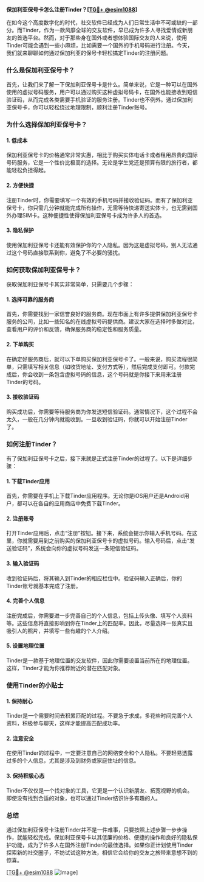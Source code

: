 **保加利亚保号卡怎么注册Tinder？[[TG💪+ @esim1088](https://t.me/s/esim1088)]**

在如今这个高度数字化的时代，社交软件已经成为人们日常生活中不可或缺的一部分。而Tinder，作为一款风靡全球的交友软件，早已成为许多人寻找爱情或新朋友的首选平台。然而，对于那些身在国外或者想体验国际交友的人来说，使用Tinder可能会遇到一些小麻烦，比如需要一个国外的手机号码进行注册。今天，我们就来聊聊如何通过保加利亚的保号卡轻松搞定Tinder的注册问题。

### 什么是保加利亚保号卡？

首先，让我们来了解一下保加利亚保号卡是什么。简单来说，它是一种可以在国外使用的虚拟号码服务，用户可以通过购买这种虚拟号码卡，在国外也能接收到短信验证码，从而完成各类需要手机验证的服务注册。Tinder也不例外。通过保加利亚保号卡，你可以轻松绕过地理限制，顺利注册Tinder账号。

### 为什么选择保加利亚保号卡？

#### 1. **低成本**
   保加利亚保号卡的价格通常非常实惠，相比于购买实体电话卡或者租用昂贵的国际号码服务，它是一个性价比极高的选择。无论是学生党还是预算有限的旅行者，都能轻松负担得起。

#### 2. **方便快捷**
   注册Tinder时，你需要填写一个有效的手机号码并接收验证码。而有了保加利亚保号卡，你只需几分钟就能完成所有操作，无需等待快递寄送实体卡，也无需到国外办理SIM卡。这种便捷性使得保加利亚保号卡成为许多人的首选。

#### 3. **隐私保护**
   使用保加利亚保号卡还能有效保护你的个人隐私。因为这是虚拟号码，别人无法通过这个号码直接联系到你，避免了不必要的骚扰。

### 如何获取保加利亚保号卡？

获取保加利亚保号卡其实非常简单，只需要几个步骤：

#### 1. **选择可靠的服务商**
   首先，你需要找到一家信誉良好的服务商。现在市面上有许多提供保加利亚保号卡服务的公司，比如一些知名的在线虚拟号码提供商。建议大家在选择时多做对比，查看用户的评价和反馈，确保服务商的稳定性和服务质量。

#### 2. **下单购买**
   在确定好服务商后，就可以下单购买保加利亚保号卡了。一般来说，购买流程很简单，只需填写相关信息（如收货地址、支付方式等），然后完成支付即可。付款完成后，你会收到一条包含虚拟号码的信息，这个号码就是你接下来用来注册Tinder的号码。

#### 3. **接收验证码**
   购买成功后，你需要等待服务商为你发送短信验证码。通常情况下，这个过程不会太久，一般在几分钟内就能收到。一旦收到验证码，你就可以开始注册Tinder了。

### 如何注册Tinder？

有了保加利亚保号卡之后，接下来就是正式注册Tinder的过程了。以下是详细步骤：

#### 1. **下载Tinder应用**
   首先，你需要在手机上下载Tinder应用程序。无论你是iOS用户还是Android用户，都可以在各自的应用商店中免费下载Tinder。

#### 2. **注册账号**
   打开Tinder应用后，点击“注册”按钮。接下来，系统会提示你输入手机号码。在这里，你就需要用到之前购买的保加利亚保号卡的虚拟号码。输入号码后，点击“发送验证码”，系统会向你的虚拟号码发送一条短信验证码。

#### 3. **输入验证码**
   收到验证码后，将其输入到Tinder的相应栏位中。验证码输入正确后，你的Tinder账号就基本完成了注册。

#### 4. **完善个人信息**
   注册完成后，你需要进一步完善自己的个人信息，包括上传头像、填写个人资料等。这些信息将直接影响到你在Tinder上的匹配率。因此，尽量选择一张真实且吸引人的照片，并填写一些有趣的个人介绍。

#### 5. **设置地理位置**
   Tinder是一款基于地理位置的交友软件，因此你需要设置当前所在的地理位置。这样，Tinder才能为你推荐附近的潜在匹配对象。

### 使用Tinder的小贴士

#### 1. **保持耐心**
   Tinder是一个需要时间去积累匹配的过程。不要急于求成，多花些时间完善个人资料，积极参与聊天，这样才能提高匹配成功率。

#### 2. **注意安全**
   在使用Tinder的过程中，一定要注意自己的网络安全和个人隐私。不要轻易透露过多的个人信息，尤其是涉及到财务或家庭住址的信息。

#### 3. **保持积极心态**
   Tinder不仅仅是一个找对象的工具，它更是一个认识新朋友、拓宽视野的机会。即使没有找到合适的对象，也可以通过Tinder结识许多有趣的人。

### 总结

通过保加利亚保号卡注册Tinder并不是一件难事，只要按照上述步骤一步步操作，就能轻松完成。保加利亚保号卡以其低廉的价格、便捷的操作和良好的隐私保护功能，成为了许多人在国外注册Tinder的最佳选择。如果你正计划使用Tinder探索新的社交圈子，不妨试试这种方法，相信它会给你的交友之旅带来意想不到的惊喜。

[[TG💪+ @esim1088](https://t.me/s/esim1088) ![Image](https://i.postimg.cc/4NQfJmqS/Snipaste-2025-05-13-00-14-12.png)]